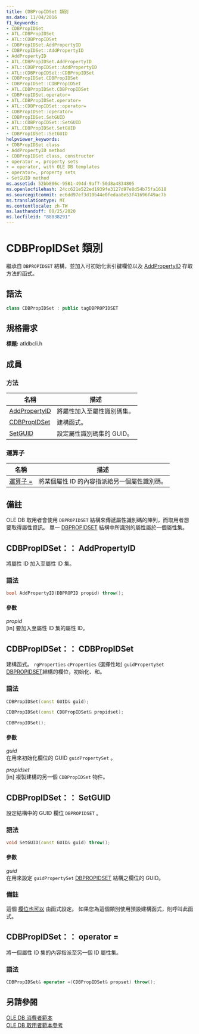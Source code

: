 ```yaml
---
title: CDBPropIDSet 類別
ms.date: 11/04/2016
f1_keywords:
- CDBPropIDSet
- ATL.CDBPropIDSet
- ATL::CDBPropIDSet
- CDBPropIDSet.AddPropertyID
- CDBPropIDSet::AddPropertyID
- AddPropertyID
- ATL.CDBPropIDSet.AddPropertyID
- ATL::CDBPropIDSet::AddPropertyID
- ATL::CDBPropIDSet::CDBPropIDSet
- CDBPropIDSet.CDBPropIDSet
- CDBPropIDSet::CDBPropIDSet
- ATL.CDBPropIDSet.CDBPropIDSet
- CDBPropIDSet.operator=
- ATL.CDBPropIDSet.operator=
- ATL::CDBPropIDSet::operator=
- CDBPropIDSet::operator=
- CDBPropIDSet.SetGUID
- ATL::CDBPropIDSet::SetGUID
- ATL.CDBPropIDSet.SetGUID
- CDBPropIDSet::SetGUID
helpviewer_keywords:
- CDBPropIDSet class
- AddPropertyID method
- CDBPropIDSet class, constructor
- operator =, property sets
- = operator, with OLE DB templates
- operator=, property sets
- SetGUID method
ms.assetid: 52bb806c-9581-494d-9af7-50d8a4834805
ms.openlocfilehash: 24cc621e522ed1939fe3127d97e8d54b75fa1618
ms.sourcegitcommit: ec6dd97ef3d10b44e0fedaa8e53f41696f49ac7b
ms.translationtype: MT
ms.contentlocale: zh-TW
ms.lasthandoff: 08/25/2020
ms.locfileid: "88838291"
---
```

# <a name="cdbpropidset-class"></a>CDBPropIDSet 類別

繼承自 `DBPROPIDSET` 結構，並加入可初始化索引鍵欄位以及 [AddPropertyID](../../data/oledb/cdbpropidset-addpropertyid.md) 存取方法的函式。

## <a name="syntax"></a>語法

```cpp
class CDBPropIDSet : public tagDBPROPIDSET
```

## <a name="requirements"></a>規格需求

**標題:** atldbcli.h

## <a name="members"></a>成員

### <a name="methods"></a>方法

| 名稱 | 描述 |
|-|-|
|[AddPropertyID](#addpropertyid)|將屬性加入至屬性識別碼集。|
|[CDBPropIDSet](#cdbpropidset)|建構函式。|
|[SetGUID](#setguid)|設定屬性識別碼集的 GUID。|

### <a name="operators"></a>運算子

| 名稱 | 描述 |
|-|-|
|[運算子 =](#op_equal)|將某個屬性 ID 的內容指派給另一個屬性識別碼。|

## <a name="remarks"></a>備註

OLE DB 取用者會使用 `DBPROPIDSET` 結構來傳遞屬性識別碼的陣列，而取用者想要取得屬性資訊。 單一 [DBPROPIDSET](/previous-versions/windows/desktop/ms717981(v=vs.85)) 結構中所識別的屬性屬於一個屬性集。

## <a name="cdbpropidsetaddpropertyid"></a><a name="addpropertyid"></a> CDBPropIDSet：： AddPropertyID

將屬性 ID 加入至屬性 ID 集。

### <a name="syntax"></a>語法

```cpp
bool AddPropertyID(DBPROPID propid) throw();
```

#### <a name="parameters"></a>參數

*propid*<br/>
[in] 要加入至屬性 ID 集的屬性 ID。

## <a name="cdbpropidsetcdbpropidset"></a><a name="cdbpropidset"></a> CDBPropIDSet：： CDBPropIDSet

建構函式。 `rgProperties` `cProperties` (選擇性地) `guidPropertySet` [DBPROPIDSET](/previous-versions/windows/desktop/ms717981(v=vs.85))結構的欄位，初始化、和。

### <a name="syntax"></a>語法

```cpp
CDBPropIDSet(const GUID& guid);

CDBPropIDSet(const CDBPropIDSet& propidset);

CDBPropIDSet();
```

#### <a name="parameters"></a>參數

*guid*<br/>
在用來初始化欄位的 GUID `guidPropertySet` 。

*propidset*<br/>
[in] 複製建構的另一個 `CDBPropIDSet` 物件。

## <a name="cdbpropidsetsetguid"></a><a name="setguid"></a> CDBPropIDSet：： SetGUID

設定結構中的 GUID 欄位 `DBPROPIDSET` 。

### <a name="syntax"></a>語法

```cpp
void SetGUID(const GUID& guid) throw();
```

#### <a name="parameters"></a>參數

*guid*<br/>
在用來設定 `guidPropertySet` [DBPROPIDSET](/previous-versions/windows/desktop/ms717981(v=vs.85)) 結構之欄位的 GUID。

### <a name="remarks"></a>備註

這個 [欄位也可以](../../data/oledb/cdbpropidset-cdbpropidset.md) 由函式設定。 如果您為這個類別使用預設建構函式，則呼叫此函式。

## <a name="cdbpropidsetoperator-"></a><a name="op_equal"></a> CDBPropIDSet：： operator =

將一個屬性 ID 集的內容指派至另一個 ID 屬性集。

### <a name="syntax"></a>語法

```cpp
CDBPropIDSet& operator =(CDBPropIDSet& propset) throw();
```

## <a name="see-also"></a>另請參閱

[OLE DB 消費者範本](../../data/oledb/ole-db-consumer-templates-cpp.md)<br/>
[OLE DB 取用者範本參考](../../data/oledb/ole-db-consumer-templates-reference.md)
